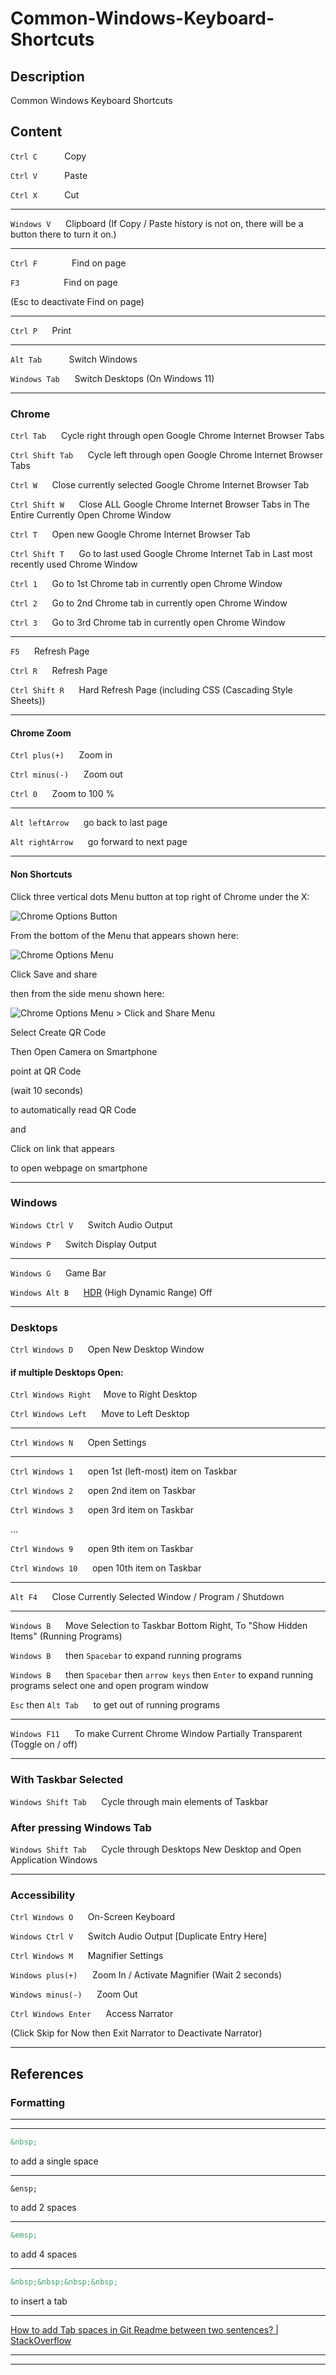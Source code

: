 # Common-Windows-Keyboard-Shortcuts

## Description

Common Windows Keyboard Shortcuts

## Content

`Ctrl C` &nbsp;&nbsp;&nbsp;&nbsp; &nbsp;&nbsp;&nbsp;&nbsp; Copy

`Ctrl V` &nbsp;&nbsp;&nbsp;&nbsp; &nbsp;&nbsp;&nbsp;&nbsp; Paste

`Ctrl X` &nbsp;&nbsp;&nbsp;&nbsp; &nbsp;&nbsp;&nbsp;&nbsp; Cut

____

`Windows V` &nbsp;&nbsp;&nbsp;&nbsp; Clipboard (If Copy / Paste history is not on, there will be a button there to turn it on.)

____

`Ctrl F` &nbsp;&nbsp;&nbsp;&nbsp;&nbsp;&nbsp;&nbsp;&nbsp;&nbsp;&nbsp;&nbsp;&nbsp; Find on page

`F3` &nbsp;&nbsp;&nbsp;&nbsp;&nbsp;&nbsp;&nbsp;&nbsp;&nbsp;&nbsp;&nbsp;&nbsp;&nbsp;&nbsp;&nbsp;&nbsp; Find on page

(Esc to deactivate Find on page)

____

`Ctrl P` &nbsp;&nbsp;&nbsp;&nbsp; Print

____

`Alt Tab` &nbsp;&nbsp;&nbsp;&nbsp; &nbsp;&nbsp;&nbsp;&nbsp; Switch Windows

`Windows Tab` &nbsp;&nbsp;&nbsp;&nbsp; Switch Desktops (On Windows 11)

____

### Chrome

`Ctrl Tab` &nbsp;&nbsp;&nbsp;&nbsp; Cycle right through open Google Chrome Internet Browser Tabs

`Ctrl Shift Tab` &nbsp;&nbsp;&nbsp;&nbsp; Cycle left through open Google Chrome Internet Browser Tabs

`Ctrl W` &nbsp;&nbsp;&nbsp;&nbsp; Close currently selected Google Chrome Internet Browser Tab

`Ctrl Shift W` &nbsp;&nbsp;&nbsp;&nbsp; Close ALL Google Chrome Internet Browser Tabs in The Entire Currently Open Chrome Window 

`Ctrl T` &nbsp;&nbsp;&nbsp;&nbsp; Open new Google Chrome Internet Browser Tab

`Ctrl Shift T` &nbsp;&nbsp;&nbsp;&nbsp; Go to last used Google Chrome Internet Tab in Last most recently used Chrome Window

`Ctrl 1` &nbsp;&nbsp;&nbsp;&nbsp; Go to 1st Chrome tab in currently open Chrome Window

`Ctrl 2` &nbsp;&nbsp;&nbsp;&nbsp; Go to 2nd Chrome tab in currently open Chrome Window 

`Ctrl 3` &nbsp;&nbsp;&nbsp;&nbsp; Go to 3rd Chrome tab in currently open Chrome Window 

____

`F5` &nbsp;&nbsp;&nbsp;&nbsp; Refresh Page

`Ctrl R` &nbsp;&nbsp;&nbsp;&nbsp; Refresh Page

`Ctrl Shift R` &nbsp;&nbsp;&nbsp;&nbsp; Hard Refresh Page (including CSS (Cascading Style Sheets))

____

#### Chrome Zoom

`Ctrl plus(+)` &nbsp;&nbsp;&nbsp;&nbsp; Zoom in

`Ctrl minus(-)` &nbsp;&nbsp;&nbsp;&nbsp; Zoom out

`Ctrl 0` &nbsp;&nbsp;&nbsp;&nbsp; Zoom to 100 %

____

`Alt leftArrow` &nbsp;&nbsp;&nbsp;&nbsp; go back to last page

`Alt rightArrow` &nbsp;&nbsp;&nbsp;&nbsp; go forward to next page

____

#### Non Shortcuts

Click three vertical dots Menu button at top right of Chrome under the X:

![Chrome Options Button](/static/images/ChromeOptions.png)

From the bottom of the Menu that appears shown here:

![Chrome Options Menu](/static/images/ChromeOptions2.png)

Click Save and share

then from the side menu shown here:

![Chrome Options Menu > Click and Share Menu](/static/images/ChromeOptions3.png)

Select Create QR Code

Then Open Camera on Smartphone

point at QR Code

(wait 10 seconds)

to automatically read QR Code

and 

Click on link that appears 

to open webpage on smartphone

____

### Windows

`Windows Ctrl V` &nbsp;&nbsp;&nbsp;&nbsp; Switch Audio Output

`Windows P` &nbsp;&nbsp;&nbsp;&nbsp; Switch Display Output

____

`Windows G` &nbsp;&nbsp;&nbsp;&nbsp; Game Bar

`Windows Alt B` &nbsp;&nbsp;&nbsp;&nbsp; [HDR](https://support.microsoft.com/en-us/windows/hdr-settings-in-windows-2d767185-38ec-7fdc-6f97-bbc6c5ef24e6) (High Dynamic Range) Off

____

### Desktops

`Ctrl Windows D` &nbsp;&nbsp;&nbsp;&nbsp; Open New Desktop Window

#### if multiple Desktops Open:

`Ctrl Windows Right`&nbsp;&nbsp;&nbsp;&nbsp;  Move to Right Desktop

`Ctrl Windows Left` &nbsp;&nbsp;&nbsp;&nbsp; Move to Left Desktop

____

`Ctrl Windows N` &nbsp;&nbsp;&nbsp;&nbsp; Open Settings

____

`Ctrl Windows 1` &nbsp;&nbsp;&nbsp;&nbsp; open 1st (left-most) item on Taskbar

`Ctrl Windows 2` &nbsp;&nbsp;&nbsp;&nbsp; open 2nd item on Taskbar

`Ctrl Windows 3` &nbsp;&nbsp;&nbsp;&nbsp; open 3rd item on Taskbar

...

`Ctrl Windows 9` &nbsp;&nbsp;&nbsp;&nbsp; open 9th item on Taskbar

`Ctrl Windows 10` &nbsp;&nbsp;&nbsp;&nbsp; open 10th item on Taskbar

____

`Alt F4` &nbsp;&nbsp;&nbsp;&nbsp; Close Currently Selected Window / Program / Shutdown

____

`Windows B` &nbsp;&nbsp;&nbsp;&nbsp; Move Selection to Taskbar Bottom Right, To "Show Hidden Items" (Running Programs)

`Windows B` &nbsp;&nbsp;&nbsp;&nbsp; then `Spacebar` to expand running programs

`Windows B` &nbsp;&nbsp;&nbsp;&nbsp; then `Spacebar` then `arrow keys` then `Enter` to expand running programs select one and open program window

`Esc` then `Alt Tab` &nbsp;&nbsp;&nbsp;&nbsp; to get out of running programs

____

`Windows F11` &nbsp;&nbsp;&nbsp;&nbsp; To make Current Chrome Window Partially Transparent (Toggle on / off)

____

### With Taskbar Selected

`Windows Shift Tab` &nbsp;&nbsp;&nbsp;&nbsp; Cycle through main elements of Taskbar

### After pressing Windows Tab

`Windows Shift Tab` &nbsp;&nbsp;&nbsp;&nbsp; Cycle through Desktops New Desktop and Open Application Windows

____

### Accessibility

`Ctrl Windows O` &nbsp;&nbsp;&nbsp;&nbsp; On-Screen Keyboard

`Windows Ctrl V` &nbsp;&nbsp;&nbsp;&nbsp; Switch Audio Output [Duplicate Entry Here]

`Ctrl Windows M` &nbsp;&nbsp;&nbsp;&nbsp; Magnifier Settings

`Windows plus(+)` &nbsp;&nbsp;&nbsp;&nbsp; Zoom In / Activate Magnifier (Wait 2 seconds)

`Windows minus(-)` &nbsp;&nbsp;&nbsp;&nbsp; Zoom Out

`Ctrl Windows Enter` &nbsp;&nbsp;&nbsp;&nbsp; Access Narrator

(Click Skip for Now then Exit Narrator to Deactivate Narrator)

____

## References

### Formatting

____
____

```markdown
&nbsp; 
```

to add a single space

____

```markdwon
&ensp;
```

to add 2 spaces

____

```markdown
&emsp;
```

to add 4 spaces

____

```markdown
&nbsp;&nbsp;&nbsp;&nbsp;
```

to insert a tab

____

[How to add Tab spaces in Git Readme between two sentences? | StackOverflow](https://stackoverflow.com/questions/66828242/how-to-add-tab-spaces-in-git-readme-between-two-sentences)

____
____
